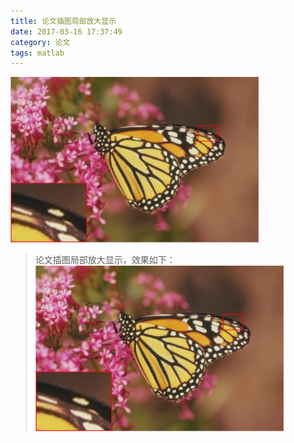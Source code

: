 ```yaml
---
title: 论文插图局部放大显示
date: 2017-03-16 17:37:49
category: 论文
tags: matlab
---
```

![实验结果](/picture/res.jpg)
> 论文插图局部放大显示，效果如下：
![实验结果](https://github.com/echoorchid/LocalEnlargeDisplay/blob/master/Res.png)

